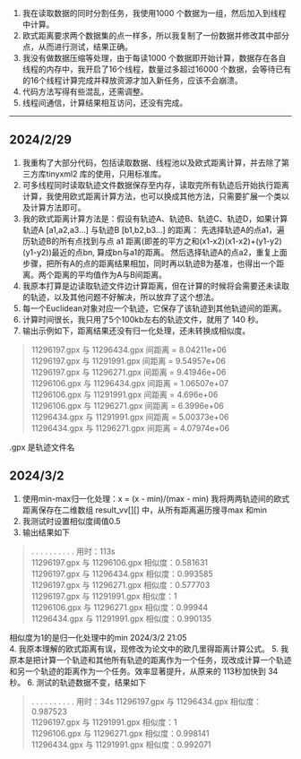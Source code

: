 1. 我在读取数据的同时分割任务，我使用1000 个数据为一组，然后加入到线程中计算。
2. 欧式距离要求两个数据集的点一样多，所以我复制了一份数据并修改其中部分点，从而进行测试，结果正确。
3. 我没有做数据压缩等处理，由于每读1000 个数据即开始计算，数据存在各自线程的内存中，我开启了16个线程，数量过多超过16000 个数据，会等待已有的16个线程计算完成并释放资源才加入新任务，应该不会崩溃。
4. 代码方法写得有些混乱，还需调整。
5. 线程间通信，计算结果相互访问，还没有完成。
***
## 2024/2/29
1. 我重构了大部分代码，包括读取数据、线程池以及欧式距离计算，并去除了第三方库tinyxml2 库的使用，只用标准库。
2. 可多线程同时读取轨迹文件数据保存至内存，读取完所有轨迹后开始执行距离计算，我使用欧式距离计算方法，也可以换成其他方法，只需要扩展一个类以及计算方法即可。
3. 我的欧式距离计算方法是：假设有轨迹A、轨迹B、轨迹C、轨迹D，如果计算轨迹A [a1,a2,a3...] 与轨迹B [b1,b2,b3...] 的距离：
先选择轨迹A的点a1，遍历轨迹B的所有点找到与点 a1 距离(即差的平方之和(x1-x2)(x1-x2)+(y1-y2)(y1-y2))最近的点bn, 算成bn与a1的距离。
然后选择轨迹A的点a2，重复上面步骤，把所有A的点的距离结果相加，同时再以轨迹B为基准，也得出一个距离。两个距离的平均值作为A与B间距离。
4. 我原本打算是边读取轨迹文件边计算距离，但在计算的时候将会需要还未读取的轨迹，以及其他问题不好解决，所以放弃了这个想法。
5. 每一个Euclidean对象对应一个轨迹，它保存了该轨迹到其他轨迹间的距离。
6. 计算时间很长，我只用了5个100kb左右的轨迹文件，就用了 140 秒。
7. 输出示例如下，距离结果还没有归一化处理，还未转换成相似度。<br>
> 11296197.gpx 与 11296434.gpx 间距离 = 8.04211e+06<br>
> 11296197.gpx 与 11291991.gpx 间距离 = 9.54957e+06<br>
> 11296197.gpx 与 11296271.gpx 间距离 = 9.41946e+06<br>
> 11296106.gpx 与 11296434.gpx 间距离 = 1.06507e+07<br>
> 11296106.gpx 与 11291991.gpx 间距离 = 4.696e+06<br>
> 11296106.gpx 与 11296271.gpx 间距离 = 6.3996e+06<br>
> 11296434.gpx 与 11291991.gpx 间距离 = 5.00373e+06<br>
> 11296434.gpx 与 11296271.gpx 间距离 = 4.07974e+06<br>

.gpx 是轨迹文件名<br>
## 2024/3/2
1. 使用min-max归一化处理：x = (x - min)/(max - min) 我将两两轨迹间的欧式距离保存在二维数组 result_vv[][] 中，从所有距离遍历搜寻max 和min
2. 我测试时设置相似度阈值0.5
3. 输出结果如下<br>
> . . . . . . . . . . 用时：113s<br>
> 11296197.gpx 与 11296106.gpx 相似度：0.581631<br>
> 11296197.gpx 与 11296434.gpx 相似度：0.993585<br>
> 11296197.gpx 与 11296271.gpx 相似度：0.577703<br>
> 11296197.gpx 与 11291991.gpx 相似度：1<br>
> 11296106.gpx 与 11296271.gpx 相似度：0.99944<br>
> 11296434.gpx 与 11291991.gpx 相似度：0.990135<br>

相似度为1的是归一化处理中的min
2024/3/2  21:05<br>
4. 我原本理解的欧式距离有误，现修改为论文中的欧几里得距离计算公式。
5. 我原本是把计算一个轨迹和其他所有轨迹的距离作为一个任务，现改成计算一个轨迹和另一个轨迹的距离作为一个任务。效率显著提升，从原来的 113秒加快到 34秒。
6. 测试的轨迹数据不变，结果如下<br>
> . . . . . . . . . . 用时：34s
> 11296197.gpx 与 11296434.gpx 相似度：0.987523<br>
> 11296197.gpx 与 11291991.gpx 相似度：1<br>
> 11296106.gpx 与 11296271.gpx 相似度：0.998141<br>
> 11296434.gpx 与 11291991.gpx 相似度：0.992071<br>

